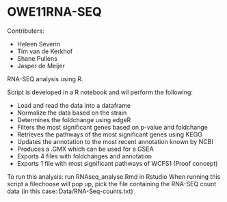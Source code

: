 # OWE11RNA-SEQ

Contributers:
- Heleen Severin
- Tim van de Kerkhof
- Shane Pullens
- Jasper de Meijer

RNA-SEQ analysis using R.

Script is developed in a R notebook and wil perform the following:
- Load and read the data into a dataframe
- Normalize the data based on the strain
- Determines the foldchange using edgeR
- Filters the most significant genes based on p-value and foldchange
- Retrieves the pathways of the most significant genes using KEGG
- Updates the annotation to the most recent annotation known by NCBI 
- Produces a .GMX which can be used for a GSEA
- Exports 4 files with foldchanges and annotation
- Exports 1 file with most significant pathways of WCFS1 (Proof concept)

To run this analysis: run RNAseq_analyse.Rmd in Rstudio
When running this script a filechoose will pop up, pick the file containing the RNA-SEQ count data (in this case: Data/RNA-Seq-counts.txt)
